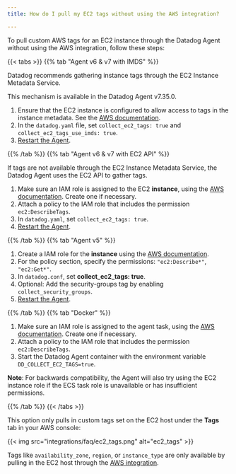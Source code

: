 ```yaml
---
title: How do I pull my EC2 tags without using the AWS integration?

---
```


To pull custom AWS tags for an EC2 instance through the Datadog Agent without using the AWS integration, follow these steps:

{{< tabs >}}
{{% tab "Agent v6 & v7 with IMDS" %}}

Datadog recommends gathering instance tags through the EC2 Instance Metadata Service.

This mechanism is available in the Datadog Agent v7.35.0.

1. Ensure that the EC2 instance is configured to allow access to tags in the instance metadata. See the [AWS documentation][1].
2. In the `datadog.yaml` file, set `collect_ec2_tags: true` and `collect_ec2_tags_use_imds: true`.
3. [Restart the Agent][2].

[1]: https://docs.aws.amazon.com/AWSEC2/latest/UserGuide/Using_Tags.html#allow-access-to-tags-in-IMDS
[2]: /agent/guide/agent-commands/#restart-the-agent
{{% /tab %}}
{{% tab "Agent v6 & v7 with EC2 API" %}}

If tags are not available through the EC2 Instance Metadata Service, the Datadog Agent uses the EC2 API to gather tags.

1. Make sure an IAM role is assigned to the EC2 **instance**, using the [AWS documentation][1]. Create one if necessary.
2. Attach a policy to the IAM role that includes the permission `ec2:DescribeTags`.
3. In `datadog.yaml`, set `collect_ec2_tags: true`.
4. [Restart the Agent][2].

[1]: http://docs.aws.amazon.com/AWSEC2/latest/UserGuide/iam-roles-for-amazon-ec2.html
[2]: /agent/guide/agent-commands/#restart-the-agent
{{% /tab %}}
{{% tab "Agent v5" %}}

1. Create a IAM role for the **instance** using the [AWS documentation][1].
2. For the policy section, specify the permissions: `"ec2:Describe*"`, `"ec2:Get*"`.
3. In `datadog.conf`, set **collect_ec2_tags: true**.
4. Optional: Add the security-groups tag by enabling `collect_security_groups`.
5. [Restart the Agent][2].

[1]: http://docs.aws.amazon.com/AWSEC2/latest/UserGuide/iam-roles-for-amazon-ec2.html
[2]: /agent/guide/agent-commands/?tab=agentv5#restart-the-agent
{{% /tab %}}
{{% tab "Docker" %}}

1. Make sure an IAM role is assigned to the agent task, using the [AWS documentation][1]. Create one if necessary.
2. Attach a policy to the IAM role that includes the permission `ec2:DescribeTags`.
3. Start the Datadog Agent container with the environment variable `DD_COLLECT_EC2_TAGS=true`.

**Note**: For backwards compatibility, the Agent will also try using the EC2 instance role if the ECS task role is unavailable or has insufficient permissions.

[1]: https://docs.aws.amazon.com/AmazonECS/latest/developerguide/task-iam-roles.html
{{% /tab %}}
{{< /tabs >}}

This option only pulls in custom tags set on the EC2 host under the **Tags** tab in your AWS console:

{{< img src="integrations/faq/ec2_tags.png" alt="ec2_tags" >}}

Tags like `availability_zone`, `region`, or `instance_type` are only available by pulling in the EC2 host through the [AWS integration][1].

[1]: /integrations/amazon_web_services/?tab=allpermissions

